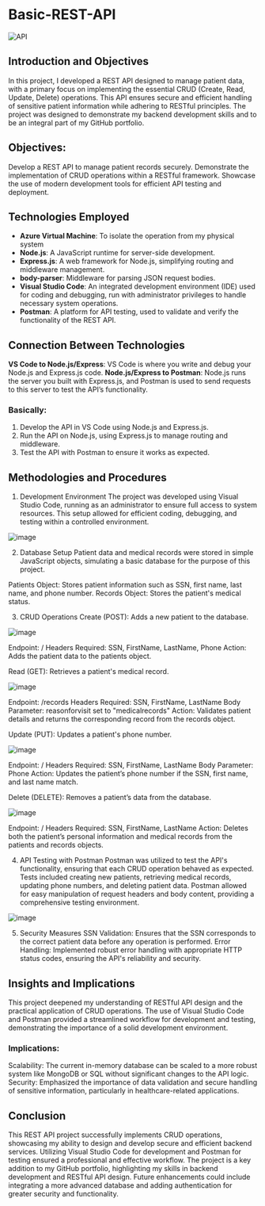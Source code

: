 # Basic-REST-API
![API](https://github.com/user-attachments/assets/9ad7b9b8-329e-40d8-8e2f-a129c9c5f8b8)

## Introduction and Objectives
In this project, I developed a REST API designed to manage patient data, with a primary focus on implementing the essential CRUD (Create, Read, Update, Delete) operations. This API ensures secure and efficient handling of sensitive patient information while adhering to RESTful principles. The project was designed to demonstrate my backend development skills and to be an integral part of my GitHub portfolio.

## Objectives:

Develop a REST API to manage patient records securely.
Demonstrate the implementation of CRUD operations within a RESTful framework.
Showcase the use of modern development tools for efficient API testing and deployment.

## Technologies Employed
- <b>Azure Virtual Machine</b>: To isolate the operation from my physical system
- <b>Node.js</b>: A JavaScript runtime for server-side development.
- <b>Express.js</b>: A web framework for Node.js, simplifying routing and middleware management.
- <b>body-parser</b>: Middleware for parsing JSON request bodies.
- <b>Visual Studio Code</b>: An integrated development environment (IDE) used for coding and debugging, run with administrator privileges to handle necessary system operations.
- <b>Postman</b>: A platform for API testing, used to validate and verify the functionality of the REST API.

## Connection Between Technologies

<b>VS Code to Node.js/Express</b>: VS Code is where you write and debug your Node.js and Express.js code.
<b>Node.js/Express to Postman</b>: Node.js runs the server you built with Express.js, and Postman is used to send requests to this server to test the API’s functionality.

### Basically:
1. Develop the API in VS Code using Node.js and Express.js.
2. Run the API on Node.js, using Express.js to manage routing and middleware.
3. Test the API with Postman to ensure it works as expected.

## Methodologies and Procedures
1. Development Environment
The project was developed using Visual Studio Code, running as an administrator to ensure full access to system resources. This setup allowed for efficient coding, debugging, and testing within a controlled environment.

![image](https://github.com/user-attachments/assets/8a265c20-6eab-476e-a403-b04204ea3f6a)


2. Database Setup
Patient data and medical records were stored in simple JavaScript objects, simulating a basic database for the purpose of this project.

Patients Object: Stores patient information such as SSN, first name, last name, and phone number.
Records Object: Stores the patient's medical status.

3. CRUD Operations
Create (POST): Adds a new patient to the database.

![image](https://github.com/user-attachments/assets/8ffc811c-58b7-4f51-a42b-73d45818fddc)

Endpoint: /
Headers Required: SSN, FirstName, LastName, Phone
Action: Adds the patient data to the patients object.

Read (GET): Retrieves a patient's medical record.

![image](https://github.com/user-attachments/assets/0cb6e444-fcaf-4455-b4d8-d1c7f648e7bd)

Endpoint: /records
Headers Required: SSN, FirstName, LastName
Body Parameter: reasonforvisit set to "medicalrecords"
Action: Validates patient details and returns the corresponding record from the records object.

Update (PUT): Updates a patient's phone number.

![image](https://github.com/user-attachments/assets/86f8d986-b79c-435e-a3f3-c53622e16919)

Endpoint: /
Headers Required: SSN, FirstName, LastName
Body Parameter: Phone
Action: Updates the patient’s phone number if the SSN, first name, and last name match.

Delete (DELETE): Removes a patient’s data from the database.

![image](https://github.com/user-attachments/assets/08d08f82-ab2a-400a-8251-101363036117)

Endpoint: /
Headers Required: SSN, FirstName, LastName
Action: Deletes both the patient’s personal information and medical records from the patients and records objects.

4. API Testing with Postman
Postman was utilized to test the API's functionality, ensuring that each CRUD operation behaved as expected. Tests included creating new patients, retrieving medical records, updating phone numbers, and deleting patient data. Postman allowed for easy manipulation of request headers and body content, providing a comprehensive testing environment.

![image](https://github.com/user-attachments/assets/aac7c818-54ad-4f01-9baf-61c2d77a3ef1)

5. Security Measures
SSN Validation: Ensures that the SSN corresponds to the correct patient data before any operation is performed.
Error Handling: Implemented robust error handling with appropriate HTTP status codes, ensuring the API's reliability and security.

## Insights and Implications
This project deepened my understanding of RESTful API design and the practical application of CRUD operations. The use of Visual Studio Code and Postman provided a streamlined workflow for development and testing, demonstrating the importance of a solid development environment.

### Implications:

Scalability: The current in-memory database can be scaled to a more robust system like MongoDB or SQL without significant changes to the API logic.
Security: Emphasized the importance of data validation and secure handling of sensitive information, particularly in healthcare-related applications.

## Conclusion
This REST API project successfully implements CRUD operations, showcasing my ability to design and develop secure and efficient backend services. Utilizing Visual Studio Code for development and Postman for testing ensured a professional and effective workflow. The project is a key addition to my GitHub portfolio, highlighting my skills in backend development and RESTful API design. Future enhancements could include integrating a more advanced database and adding authentication for greater security and functionality.
